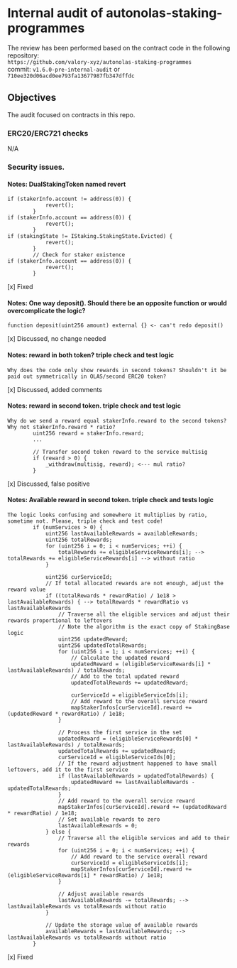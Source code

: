 # Internal audit of autonolas-staking-programmes
The review has been performed based on the contract code in the following repository:<br>
`https://github.com/valory-xyz/autonolas-staking-programmes` <br>
commit: `v1.6.0-pre-internal-audit` or `710ee320d06acd0ee793fa13677987fb347dffdc` <br> 

## Objectives
The audit focused on contracts in this repo. <br>

### ERC20/ERC721 checks
N/A

### Security issues. 

#### Notes: DualStakingToken named revert
```
if (stakerInfo.account != address(0)) {
            revert();
        }
if (stakerInfo.account == address(0)) {
            revert();
        }
if (stakingState != IStaking.StakingState.Evicted) {
            revert();
        }
        // Check for staker existence
if (stakerInfo.account == address(0)) {
            revert();
        }
```
[x] Fixed

#### Notes: One way deposit(). Should there be an opposite function or would overcomplicate the logic?
```
function deposit(uint256 amount) external {} <- can't redo deposit() 
```
[x] Discussed, no change needed

#### Notes: reward in both token? triple check and test logic
```
Why does the code only show rewards in second tokens? Shouldn't it be paid out symmetrically in OLAS/second ERC20 token?
```
[x] Discussed, added comments

#### Notes: reward in second token. triple check and test logic
```
Why do we send a reward equal stakerInfo.reward to the second tokens? Why not stakerInfo.reward * ratio?
        uint256 reward = stakerInfo.reward;
        ...

        // Transfer second token reward to the service multisig
        if (reward > 0) {
            _withdraw(multisig, reward); <--- mul ratio?
        }
```
[x] Discussed, false positive

#### Notes: Available reward in second token. triple check and tests logic
```
The logic looks confusing and somewhere it multiplies by ratio, sometime not. Please, triple check and test code!
        if (numServices > 0) {
            uint256 lastAvailableRewards = availableRewards;
            uint256 totalRewards;
            for (uint256 i = 0; i < numServices; ++i) {
                totalRewards += eligibleServiceRewards[i]; --> totalRewards += eligibleServiceRewards[i] --> without ratio
            }

            uint256 curServiceId;
            // If total allocated rewards are not enough, adjust the reward value
            if ((totalRewards * rewardRatio) / 1e18 > lastAvailableRewards) { --> totalRewards * rewardRatio vs lastAvailableRewards
                // Traverse all the eligible services and adjust their rewards proportional to leftovers
                // Note the algorithm is the exact copy of StakingBase logic
                uint256 updatedReward;
                uint256 updatedTotalRewards;
                for (uint256 i = 1; i < numServices; ++i) {
                    // Calculate the updated reward
                    updatedReward = (eligibleServiceRewards[i] * lastAvailableRewards) / totalRewards;
                    // Add to the total updated reward
                    updatedTotalRewards += updatedReward;

                    curServiceId = eligibleServiceIds[i];
                    // Add reward to the overall service reward
                    mapStakerInfos[curServiceId].reward += (updatedReward * rewardRatio) / 1e18;
                }

                // Process the first service in the set
                updatedReward = (eligibleServiceRewards[0] * lastAvailableRewards) / totalRewards;
                updatedTotalRewards += updatedReward;
                curServiceId = eligibleServiceIds[0];
                // If the reward adjustment happened to have small leftovers, add it to the first service
                if (lastAvailableRewards > updatedTotalRewards) {
                    updatedReward += lastAvailableRewards - updatedTotalRewards;
                }
                // Add reward to the overall service reward
                mapStakerInfos[curServiceId].reward += (updatedReward * rewardRatio) / 1e18;
                // Set available rewards to zero
                lastAvailableRewards = 0;
            } else {
                // Traverse all the eligible services and add to their rewards
                for (uint256 i = 0; i < numServices; ++i) {
                    // Add reward to the service overall reward
                    curServiceId = eligibleServiceIds[i];
                    mapStakerInfos[curServiceId].reward += (eligibleServiceRewards[i] * rewardRatio) / 1e18;
                }

                // Adjust available rewards
                lastAvailableRewards -= totalRewards; --> lastAvailableRewards vs totalRewards without ratio
            }

            // Update the storage value of available rewards
            availableRewards = lastAvailableRewards; --> lastAvailableRewards vs totalRewards without ratio
        }
```
[x] Fixed




